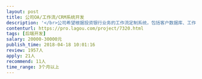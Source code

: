 ```yaml
---                
layout: post       
title: 公司OA/工作流/CRM系统开发           
description: '</br>公司希望根据投资银行业务的工作流定制系统，包括客户数据库、工作流、项目进度管理等等；具体需求面议，但开发难度一般，施工周期可以较长，难的地方是需要完全理解投资银行的工作流然后再进行定制，我们业务团队会全力配合</br>此外，需要配置多层级权限，并且部署到私有云，语言最好使用通用语言，整个系统需要易迭代</br>具体其他需求可以面谈，最好有整个公司后台系统的开发经验</br>'     
contenturl: https://pro.lagou.com/project/7320.html      
tags: [后端开发]            
salary: 20000-30000元          
publish_time: 2018-04-18 10:01:16         
review: 1957人                   
apply: 21人                   
recommend: 11人                   
time_range: 3个月以上              
---                 
```

